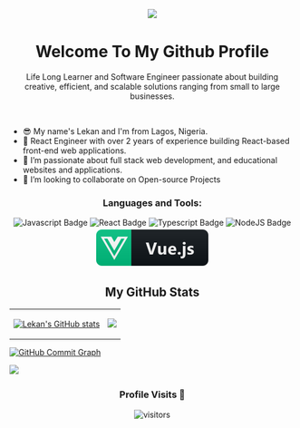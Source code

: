 <p align="center"> <img src ="https://user-images.githubusercontent.com/45468437/176621688-aab30e49-1b5b-4838-92a2-7ec5e897b027.png" /></p>

<h1 align="center">Welcome To My Github Profile</h1>

<p align='center'>Life Long Learner and Software Engineer passionate about building creative, efficient, and scalable solutions ranging from small to large businesses.
</ p>

&nbsp;&nbsp;&nbsp;&nbsp;&nbsp;&nbsp;&nbsp;&nbsp;&nbsp;&nbsp;&nbsp;&nbsp;&nbsp;&nbsp;&nbsp;&nbsp;&nbsp;&nbsp;&nbsp;&nbsp;&nbsp;&nbsp;&nbsp;&nbsp;&nbsp;&nbsp;&nbsp;&nbsp;&nbsp;&nbsp;&nbsp;&nbsp;&nbsp;&nbsp;&nbsp;&nbsp;&nbsp;&nbsp;&nbsp;&nbsp;&nbsp;&nbsp;&nbsp;&nbsp;&nbsp;&nbsp;&nbsp;&nbsp;&nbsp;&nbsp;&nbsp;&nbsp;&nbsp;&nbsp;&nbsp;&nbsp;&nbsp;&nbsp;&nbsp;  <b></b> <br>
- :sunglasses: My name's Lekan and I'm from Lagos, Nigeria.
- 🔭 React Engineer with over 2 years of experience building React-based front-end web applications.
- 🌱 I’m passionate about full stack web development, and educational websites and applications.
- 👯 I’m looking to collaborate on Open-source Projects




<div align='center'>
 <h3>Languages and Tools:</h3>

![Javascript Badge](https://img.shields.io/badge/-Javascript-F0DB4F?style=for-the-badge&labelColor=black&logo=javascript&logoColor=F0DB4F)
![React Badge](https://img.shields.io/badge/-React-61DBFB?style=for-the-badge&labelColor=black&logo=react&logoColor=61DBFB) 
![Typescript Badge](https://img.shields.io/badge/-typescript-3178C6?style=for-the-badge&labelColor=black&logo=typescript&logoColor=3178C6)
![NodeJS Badge](https://img.shields.io/badge/-Nodejs-3C873A?style=for-the-badge&labelColor=black&logo=node.js&logoColor=3C873A)
<img src="https://raw.githubusercontent.com/8bithemant/8bithemant/master/svg/dev/frameworks/vue.svg" alt="Twitter" style="vertical-align:top; margin:4px">
 </div>



<h2 align='center'>My GitHub Stats </h2>

<table>
<tr>
 <td>
  <p align='center'>
<a align='center' href="http://www.github.com/lekan1"><img src="https://github-readme-stats.vercel.app/api?username=Techbrolakes&show_icons=true&hide=&count_private=true&title_color=ffffff&text_color=ffffff&icon_color=ffffff&bg_color=000000&hide_border=true&show_icons=true" alt="Lekan's GitHub stats" /></a>
</p>
 </td>

<td>
 <p align='center'>
 <a href="http://www.github.com/lekan1"><img src="https://github-readme-streak-stats.herokuapp.com/?user=Techbrolakes&stroke=facc15&background=000000&ring=facc15&fire=facc15&currStreakNum=facc15&currStreakLabel=facc15&sideNums=facc15&sideLabels=facc15&dates=facc15&hide_border=true" /></a>
 </p>
 </td>

</tr>
</table>


<a href="http://www.github.com/lekan1"><img src="https://activity-graph.herokuapp.com/graph?username=Techbrolakes&bg_color=000000&color=ffffff&line=ffffff&point=facc15&area_color=000000&area=true&hide_border=true&custom_title=GitHub%20Commits%20Graph" alt="GitHub Commit Graph" /></a>



<!-- [![Ashutosh's github activity graph](https://activity-graph.herokuapp.com/graph?username=lekan1&theme=react-dark)](https://github.com/ashutosh00710/github-readme-activity-graph) -->
![](./profile-3d-contrib/profile-night-green.svg)


<div align='center'>
 <h3> Profile Visits 🙈 </h3>

![visitors](https://komarev.com/ghpvc/?username=Techbrolakes)
</div>
